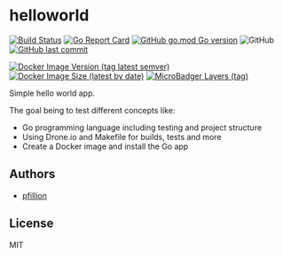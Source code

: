 # helloworld

[![Build Status](https://drone.pfillion.com/api/badges/pfillion/helloworld/status.svg?branch=master)](https://drone.pfillion.com/pfillion/helloworld)
[![Go Report Card](https://goreportcard.com/badge/github.com/pfillion/helloworld)](https://goreportcard.com/report/github.com/pfillion/helloworld)
[![GitHub go.mod Go version](https://img.shields.io/github/go-mod/go-version/pfillion/helloworld)](https://golang.org/ "The Go Programming Language")
![GitHub](https://img.shields.io/github/license/pfillion/helloworld)
[![GitHub last commit](https://img.shields.io/github/last-commit/pfillion/helloworld?logo=github)](https://github.com/pfillion/helloworld "GitHub projet")

[![Docker Image Version (tag latest semver)](https://img.shields.io/docker/v/pfillion/helloworld/latest?logo=docker)](https://microbadger.com/images/pfillion/helloworld "Get your own commit badge on microbadger.com")
[![Docker Image Size (latest by date)](https://img.shields.io/docker/image-size/pfillion/helloworld/latest?logo=docker)](https://microbadger.com/images/pfillion/helloworld "Get your own commit badge on microbadger.com")
[![MicroBadger Layers (tag)](https://img.shields.io/microbadger/layers/pfillion/helloworld/latest?logo=docker)](https://microbadger.com/images/pfillion/helloworld "Get your own commit badge on microbadger.com")

Simple hello world app.

The goal being to test different concepts like:

- Go programming language including testing and project structure
- Using Drone.io and Makefile for builds, tests and more
- Create a Docker image and install the Go app

## Authors

- [pfillion](https://github.com/pfillion)

## License

MIT
